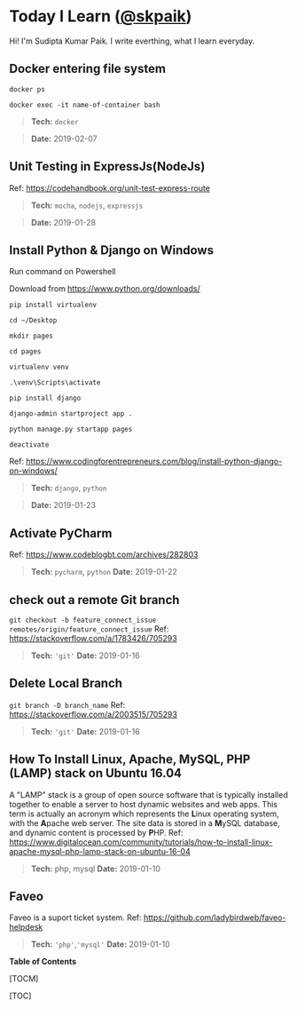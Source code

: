 # Today I Learn ([@skpaik](https://skpaik.github.io "@skpaik"))

Hi! I'm Sudipta Kumar Paik. I write everthing, what I learn everyday.


## Docker entering file system
`docker ps`

`docker exec -it name-of-container bash`
>**Tech:**  `docker`

>**Date:** 2019-02-07


## Unit Testing in ExpressJs(NodeJs)
Ref: https://codehandbook.org/unit-test-express-route
>**Tech:**  `mocha`, `nodejs`, `expressjs`

>**Date:** 2019-01-28



## Install Python & Django on Windows
Run command on Powershell

Download from https://www.python.org/downloads/

`pip install virtualenv`

`cd ~/Desktop`

`mkdir pages`

`cd pages`

`virtualenv venv`

`.\venv\Scripts\activate`

`pip install django`

`django-admin startproject app .`

`python manage.py startapp pages`

`deactivate`

Ref: https://www.codingforentrepreneurs.com/blog/install-python-django-on-windows/

>**Tech:**  `django`, `python`

>**Date:** 2019-01-23



## Activate PyCharm
Ref: https://www.codeblogbt.com/archives/282803
>**Tech:**  `pycharm`, `python`
>**Date:** 2019-01-22


## check out a remote Git branch
`git checkout -b feature_connect_issue remotes/origin/feature_connect_issue`
Ref: https://stackoverflow.com/a/1783426/705293
>**Tech:**  `'git'`
>**Date:** 2019-01-16

## Delete Local Branch
`git branch -D branch_name`
Ref: https://stackoverflow.com/a/2003515/705293
>**Tech:**  `'git'`
>**Date:** 2019-01-16


## How To Install Linux, Apache, MySQL, PHP (LAMP) stack on Ubuntu 16.04
A "LAMP" stack is a group of open source software that is typically installed together to enable a server to host dynamic websites and web apps. This term is actually an acronym which represents the **L**inux operating system, with the **A**pache web server. The site data is stored in a **M**ySQL database, and dynamic content is processed by **P**HP.
Ref: https://www.digitalocean.com/community/tutorials/how-to-install-linux-apache-mysql-php-lamp-stack-on-ubuntu-16-04
>**Tech:**  php, mysql
>**Date:** 2019-01-10

## Faveo
Faveo is a suport ticket system.
Ref: https://github.com/ladybirdweb/faveo-helpdesk
>**Tech:**  `'php'`,`'mysql'`
>**Date:** 2019-01-10


**Table of Contents**

[TOCM]

[TOC]
